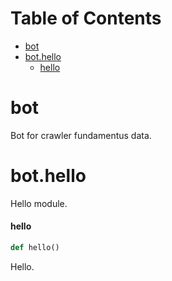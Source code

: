 # Table of Contents

* [bot](#bot)
* [bot.hello](#bot.hello)
  * [hello](#bot.hello.hello)

<a id="bot"></a>

# bot

Bot for crawler fundamentus data.

<a id="bot.hello"></a>

# bot.hello

Hello module.

<a id="bot.hello.hello"></a>

#### hello

```python
def hello()
```

Hello.

